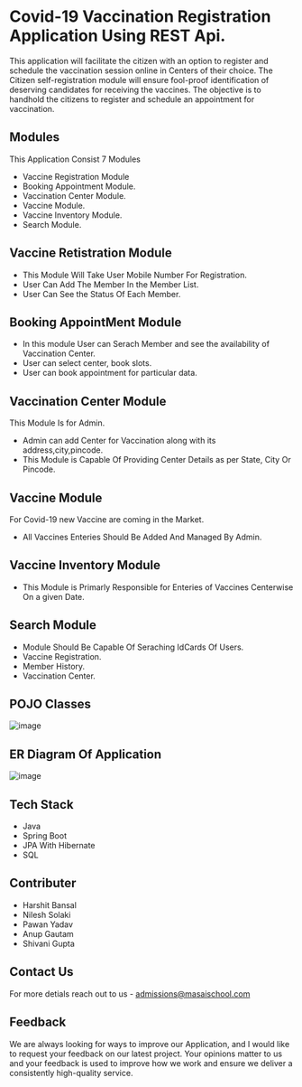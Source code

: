 # Covid-19 Vaccination Registration Application Using REST Api.

This application will facilitate the citizen with an option to register and schedule the vaccination session online in Centers of their choice. The Citizen self-registration module will ensure fool-proof identification of deserving candidates for receiving the vaccines.
The objective is to handhold the citizens to register and schedule an appointment for vaccination.

## Modules

This Application Consist 7 Modules

- Vaccine Registration Module
- Booking Appointment Module.
- Vaccination Center Module.
- Vaccine Module.
- Vaccine Inventory Module.
- Search Module.

## Vaccine Retistration Module
- This Module Will Take User Mobile Number For Registration.
- User Can Add The Member In the Member List.
- User Can See the Status Of Each Member.

## Booking AppointMent Module
- In this module User can Serach Member and see the availability of Vaccination Center.
- User can select center, book slots. 
- User can book appointment for particular data.

## Vaccination Center Module
This Module Is for Admin.

- Admin can add Center for Vaccination along with its address,city,pincode.
- This Module is Capable Of Providing Center Details as per State, City Or Pincode.

## Vaccine Module
For Covid-19 new Vaccine are coming in the Market.
- All Vaccines Enteries Should Be Added And Managed By Admin.

## Vaccine Inventory Module

- This Module is Primarly Responsible for Enteries of Vaccines Centerwise On a given Date.

## Search Module

- Module Should Be Capable Of Seraching IdCards Of Users.
- Vaccine Registration.
- Member History.
- Vaccination Center.

## POJO Classes
![image](https://user-images.githubusercontent.com/101393035/201486809-587dda23-03cd-4ebb-9232-c4f83b4d66fd.png)

## ER Diagram Of Application
![image](https://user-images.githubusercontent.com/101393035/201487101-05137398-5979-4716-ab79-6c3909350f92.png)

## Tech Stack
- Java
- Spring Boot
- JPA With Hibernate
- SQL

## Contributer
- Harshit Bansal
- Nilesh Solaki
- Pawan Yadav
- Anup Gautam
- Shivani Gupta

## Contact Us
For more detials reach out to us - admissions@masaischool.com

## Feedback
We are always looking for ways to improve our Application, and I would like to request your feedback on our latest project. Your opinions matter to us and your feedback is used to improve how we work and ensure we deliver a consistently high-quality service.
